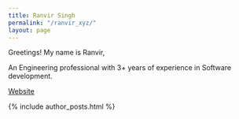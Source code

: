 ```yaml
---
title: Ranvir Singh
permalink: "/ranvir_xyz/"
layout: page
---
```


Greetings! My name is Ranvir,

An Engineering professional with 3+ years of experience in Software development.

[Website](https://ranvir.xyz/)

{% include author_posts.html %}